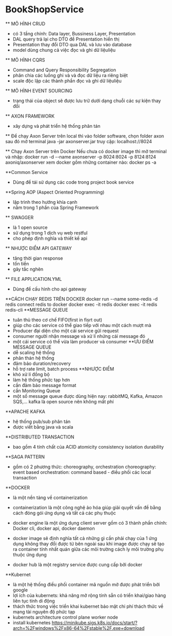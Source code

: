# BookShopService
** MÔ HÌNH CRUD
- có 3 tầng chính: Data layer, Bussiness Layer, Presentation
- DAL query trả lại cho DTO để Presentation hiển thị
- Presentation thay đổi DTO qua DAL và lưu vào database
- model dùng chung cả việc đọc và ghi dữ liệuliệu 

** MÔ HÌNH CQRS
- Command and Query Responsibility Segregation
- phân chia các luồng ghi và và đọc dữ liệu ra riêng biệt
- scale độc lập các thành phần đọc và ghi dữ liệuliệu

** MÔ HÌNH EVENT SOURCING
- trạng thái của object sẽ được lưu trữ dưới dạng chuỗi các sự kiện thay đổi

** AXON FRAMEWORK
- xây dựng và phát triển hệ thống phân tán

** Để chạy Axon Server trên local thì vào folder software, chọn folder axon sau đó mở terminal
    java -jar axonserver.jar
    truy cập: localhost://8024

** Chạy Axon Server trên Docker
    Nếu chưa có docker image thì mở terminal và nhập: docker run -d --name axonserver -p 8024:8024 -p 8124:8124 axoniq/axonserver
    xem docker gồm những container nào: docker ps -a

**Common Service
- Dùng để tái sử dụng các code trong project book service

**Spring AOP (Aspect Oriented Programming)
- lập trình theo hướng khía cạnh
- nằm trong 1 phần của Spring Framework

** SWAGGER
-  là 1 open source
- sử dụng trong 1 dịch vụ web restful
- cho phép định nghĩa và thiết kế api

** NHƯỢC ĐIỂM API GATEWAY
- tăng thời gian response
- tốn tiền
- gây tắc nghẽn

** FILE APPLICATION.YML
- Dùng để cấu hình cho api gateway

**CÁCH CHẠY REDIS TRÊN DOCKER
    docker run --name some-redis -d redis
    connect redis to docker
        docker exec -it redis
        docker exec -it redis redis-cli
**MESSAGE QUEUE
- tuân thủ theo cơ chế FIFO(first in fisrt out)
- giúp cho các service có thể giao tiếp với nhau một cách mượt mà
- Producer
    đại diện cho một cái service gửi request
- consumer
    người nhận message và xử lí nhứng cái message đó
- một cái service có thể vừa làm producer và consumer
**ƯU ĐIỂM MESSAGE QUEUE
- dễ scaling hệ thống
- phân thán hệ thống
- đảm bảo duration/recovery
- hỗ trợ rate limit, batch process
**NHƯỢC ĐIỂM
- khó xử lí đồng bộ
- làm hệ thống phức tạp hơn
- cần đảm bảo message format
- cần Monitoring Queue
- một số message queue được dùng hiện nay:
    rabbitMQ, Kafka, Amazon SQS,...
    kafka là open source nên không mất phí

**APACHE KAFKA
- hệ thống pub/sub phân tán
- được viết bằng java và scala

**DISTRIBUTED TRANSACTION
- bao gồm 4 tính chất của ACID
    atomicity
    consistency
    isolation
    durability

**SAGA PATTERN
- gồm có 2 phương thức: choreography, orchestration
    choreography: event based
    orchestration: command based - điều phối các local transaction

**DOCKER
- là một nền tảng về containerization
- containerization
    là một công nghệ ảo hóa
    giúp giải quyết vấn đề bằng cách đóng gói ứng dụng và tất cả các phụ thuộc

- docker engine
là một ứng dụng client server gồm có 3 thành phần chính: Docker cli, docker api, docker daemon
- docker image
sẽ định nghĩa tất cả những gì cần phải chạy của 1 ứng dụng
không thay đổi được từ bên ngoài
sau khi image được chạy sẽ tạo ra container
    tính nhất quán giữa các môi trường
    cách ly môi trường
    phụ thuộc
    ứng dụng
- docker hub
là một registry service được cung cấp bởi docker

**Kubernet
- là một hệ thống điều phối container mã nguồn mở được phát triển bởi google
- lợi ích của kubernets:
    khả năng mở rộng
    tính sẵn có
    triển khai/giao hàng liên tục
    tính di động
- thách thức trong việc triển khai kubernet
    bảo mật
    chi phí
    thách thức về mạng
    tài nguyên
    độ phức tạp
- kubernets architecture
    control plane
    worker node
- install kubernetes
https://minikube.sigs.k8s.io/docs/start/?arch=%2Fwindows%2Fx86-64%2Fstable%2F.exe+download